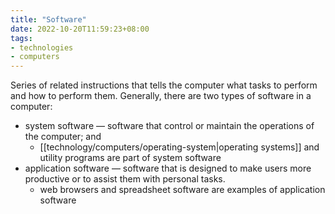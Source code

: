 ```yaml
---
title: "Software"
date: 2022-10-20T11:59:23+08:00
tags:
- technologies
- computers
---
```


Series of related instructions that tells the computer what tasks to perform and how to perform them. Generally, there are two types of software in a computer:

- system software — software that control or maintain the operations of the computer; and
	- [[technology/computers/operating-system|operating systems]] and utility programs are part of system software
- application software — software that is designed to make users more productive or to assist them with personal tasks.
	- web browsers and spreadsheet software are examples of application software